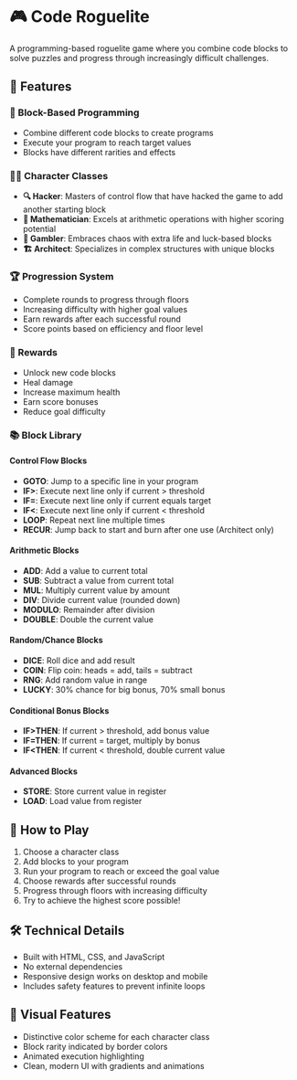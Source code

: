 # 🎮 Code Roguelite

A programming-based roguelite game where you combine code blocks to solve puzzles and progress through increasingly difficult challenges.

## 🚀 Features

### 🧩 Block-Based Programming
- Combine different code blocks to create programs
- Execute your program to reach target values
- Blocks have different rarities and effects

### 👨‍💻 Character Classes
- **🔍 Hacker**: Masters of control flow that have hacked the game to add another starting block
- **🧮 Mathematician**: Excels at arithmetic operations with higher scoring potential
- **🎲 Gambler**: Embraces chaos with extra life and luck-based blocks
- **🏗️ Architect**: Specializes in complex structures with unique blocks

### 🏆 Progression System
- Complete rounds to progress through floors
- Increasing difficulty with higher goal values
- Earn rewards after each successful round
- Score points based on efficiency and floor level

### 🎁 Rewards
- Unlock new code blocks
- Heal damage
- Increase maximum health
- Earn score bonuses
- Reduce goal difficulty

### 📚 Block Library

#### Control Flow Blocks
- **GOTO**: Jump to a specific line in your program
- **IF>**: Execute next line only if current > threshold
- **IF=**: Execute next line only if current equals target
- **IF<**: Execute next line only if current < threshold
- **LOOP**: Repeat next line multiple times
- **RECUR**: Jump back to start and burn after one use (Architect only)

#### Arithmetic Blocks
- **ADD**: Add a value to current total
- **SUB**: Subtract a value from current total
- **MUL**: Multiply current value by amount
- **DIV**: Divide current value (rounded down)
- **MODULO**: Remainder after division
- **DOUBLE**: Double the current value

#### Random/Chance Blocks
- **DICE**: Roll dice and add result
- **COIN**: Flip coin: heads = add, tails = subtract
- **RNG**: Add random value in range
- **LUCKY**: 30% chance for big bonus, 70% small bonus

#### Conditional Bonus Blocks
- **IF>THEN**: If current > threshold, add bonus value
- **IF=THEN**: If current = target, multiply by bonus
- **IF<THEN**: If current < threshold, double current value

#### Advanced Blocks
- **STORE**: Store current value in register
- **LOAD**: Load value from register

## 🎯 How to Play
1. Choose a character class
2. Add blocks to your program
3. Run your program to reach or exceed the goal value
4. Choose rewards after successful rounds
5. Progress through floors with increasing difficulty
6. Try to achieve the highest score possible!

## 🛠️ Technical Details
- Built with HTML, CSS, and JavaScript
- No external dependencies
- Responsive design works on desktop and mobile
- Includes safety features to prevent infinite loops

## 🎨 Visual Features
- Distinctive color scheme for each character class
- Block rarity indicated by border colors
- Animated execution highlighting
- Clean, modern UI with gradients and animations